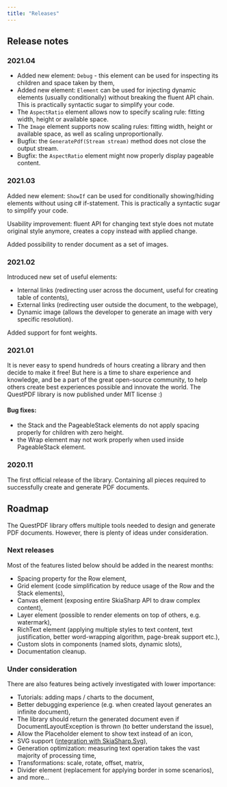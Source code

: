 ```yaml
---
title: "Releases"
---
```



## Release notes

### 2021.04
- Added new element: `Debug` - this element can be used for inspecting its children and space taken by them,
- Added new element: `Element` can be used for injecting dynamic elements (usually conditionally) without breaking the fluent API chain. This is practically syntactic sugar to simplify your code.
- The `AspectRatio` element allows now to specify scaling rule: fitting width, height or available space.
- The `Image` element supports now scaling rules: fitting width, height or available space, as well as scaling unproportionally.
- Bugfix: the `GeneratePdf(Stream stream)` method does not close the output stream.
- Bugfix: the `AspectRatio` element might now properly display pageable content.

### 2021.03

Added new element: `ShowIf` can be used for conditionally showing/hiding elements without using c# if-statement. This is practically a syntactic sugar to simplify your code.

Usability improvement: fluent API for changing text style does not mutate original style anymore, creates a copy instead with applied change.

Added possibility to render document as a set of images.

### 2021.02

Introduced new set of useful elements:
- Internal links (redirecting user across the document, useful for creating table of contents),
- External links (redirecting user outside the document, to the webpage),
- Dynamic image (allows the developer to generate an image with very specific resolution).

Added support for font weights.

### 2021.01

It is never easy to spend hundreds of hours creating a library and then decide to make it free! But here is a time to share experience and knowledge, and be a part of the great open-source community, to help others create best experiences possible and innovate the world. The QuestPDF library is now published under MIT license :)

#### Bug fixes:
- the Stack and the PageableStack elements do not apply spacing properly for children with zero height.
- the Wrap element may not work properly when used inside PageableStack element.


### 2020.11

The first official release of the library. Containing all pieces required to successfully create and generate PDF documents. 


## Roadmap

The QuestPDF library offers multiple tools needed to design and generate PDF documents. However, there is plenty of ideas under consideration. 

### Next releases

Most of the features listed below should be added in the nearest months:

- Spacing property for the Row element,
- Grid element (code simplification by reduce usage of the Row and the Stack elements),
- Canvas element (exposing entire SkiaSharp API to draw complex content),
- Layer element (possible to render elements on top of others, e.g. watermark),
- RichText element (applying multiple styles to text content, text justification, better word-wrapping algorithm, page-break support etc.),
- Custom slots in components (named slots, dynamic slots),
- Documentation cleanup.
  
### Under consideration

There are also features being actively investigated with lower importance:

- Tutorials: adding maps / charts to the document,
- Better debugging experience (e.g. when created layout generates an infinite document),
- The library should return the generated document even if DocumentLayoutException is thrown (to better understand the issue),
- Allow the Placeholder element to show text instead of an icon,
- SVG support ([integration with SkiaSharp.Svg](https://www.nuget.org/packages/SkiaSharp.Svg/)),
- Generation optimization: measuring text operation takes the vast majority of processing time,
- Transformations: scale, rotate, offset, matrix,
- Divider element (replacement for applying border in some scenarios),
- and more...




